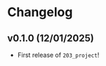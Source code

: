 # Changelog

<!--next-version-placeholder-->

## v0.1.0 (12/01/2025)

- First release of `203_project`!